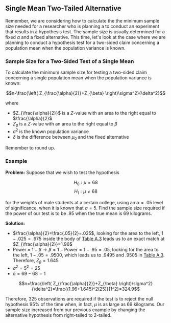 ## Single Mean Two-Tailed Alternative

Remember, we are considering how to calculate the the minimum sample size needed for a researcher who is planning a to conduct an experiment that results in a hypothesis test. The sample size is usually determined for a fixed $\alpha$ and a fixed alternative. This time, let's look at the case where we are planning to conduct a hypothesis test for a two-sided claim concerning a population mean when the population variance is known.

### Sample Size for a Two-Sided Test of a Single Mean

To calculate the minimum sample size for testing a two-sided claim concerning a single population mean when the population variance is known:

$$n-\frac{\left( Z_{\frac{\alpha}{2}}+Z_{\beta} \right)\sigma^2}{\delta^2}$$

where

- $Z_{\frac{\alpha}{2}}$ is a $Z$-value with an area to the right equal to $\frac{\alpha}{2}$
- $Z_{\beta}$ is a $Z$-value with an area to the right equal to $\beta$
- $\sigma^2$ is the known population variance
- $\delta$ is the difference between $\mu_{0}$ and the fixed alternative

Remember to round up.

### Example

**Problem:** Suppose that we wish to test the hypothesis

$$H_{0}:\mu=68$$
$$H_{1}:\mu \neq 68$$

for the weights of male students at a certain college, using an $\alpha=.05$ level of significance, when it is known that $\sigma=5$. Find the sample size required if the power of our test is to be $.95$ when the true mean is 69 kilograms.

**Solution:**

- $\frac{\alpha}{2}=\frac{.05}{2}=.025$, looking for the area to the left, $1-.025=.975$ inside the body of [Table A.3](./Resources/Table_A3.pdf) leads us to an exact match at $Z_{\frac{\alpha}{2}}=1.96$
- Power = $1-\beta\to \beta=1-\mathrm{Power}=1-.95=.05$, looking for the area to the left, $1-.05=.9500$, which leads us to $.9495$ and $.9505$ in [Table A.3](./Resources/Table_A3.pdf). Therefore, $Z_{\beta}=1.645$
- $\sigma^2=5^2=25$
- $\delta=69-68=1$

$$n=\frac{\left( Z_{\frac{\alpha}{2}}+Z_{\beta} \right)\sigma^2}{\delta^2}=\frac{(1.96+1.645)^2(25)}{1^2}=324.9$$

Therefore, 325 observations are required if the test is to reject the null hypothesis 95% of the time when, in fact, $\mu$ is as large as 69 kilograms. Our sample size increased from our previous example by changing the alternative hypothesis from right-tailed to 2-tailed.